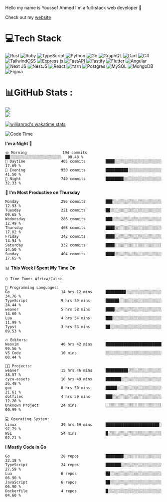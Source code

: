 Hello my name is Youssef Ahmed I'm a full-stack web developer 👋

Check out my [website](https://youssefahmed.vercel.app)
 
# 💻Tech Stack

![Rust](https://img.shields.io/badge/rust-%23000000.svg?style=for-the-badge&logo=rust&logoColor=white) ![Ruby](https://img.shields.io/badge/ruby-%23CC342D.svg?style=for-the-badge&logo=ruby&logoColor=white) ![TypeScript](https://img.shields.io/badge/typescript-%23007ACC.svg?style=for-the-badge&logo=typescript&logoColor=white) ![Python](https://img.shields.io/badge/python-3670A0?style=for-the-badge&logo=python&logoColor=ffdd54) ![Go](https://img.shields.io/badge/go-%2300ADD8.svg?style=for-the-badge&logo=go&logoColor=white) ![GraphQL](https://img.shields.io/badge/-GraphQL-E10098?style=for-the-badge&logo=graphql&logoColor=white) ![Dart](https://img.shields.io/badge/dart-%230175C2.svg?style=for-the-badge&logo=dart&logoColor=white) ![C#](https://img.shields.io/badge/c%23-%23239120.svg?style=for-the-badge&logo=c-sharp&logoColor=white) ![TailwindCSS](https://img.shields.io/badge/tailwindcss-%2338B2AC.svg?style=for-the-badge&logo=tailwind-css&logoColor=white) ![Express.js](https://img.shields.io/badge/express.js-%23404d59.svg?style=for-the-badge&logo=express&logoColor=%2361DAFB) ![FastAPI](https://img.shields.io/badge/FastAPI-005571?style=for-the-badge&logo=fastapi) ![Fastify](https://img.shields.io/badge/fastify-%23000000.svg?style=for-the-badge&logo=fastify&logoColor=white) ![Flutter](https://img.shields.io/badge/Flutter-%2302569B.svg?style=for-the-badge&logo=Flutter&logoColor=white) ![Angular](https://img.shields.io/badge/angular-%23DD0031.svg?style=for-the-badge&logo=angular&logoColor=white) ![Next JS](https://img.shields.io/badge/Next-black?style=for-the-badge&logo=next.js&logoColor=white) ![NestJS](https://img.shields.io/badge/nestjs-%23E0234E.svg?style=for-the-badge&logo=nestjs&logoColor=white) ![React](https://img.shields.io/badge/react-%2320232a.svg?style=for-the-badge&logo=react&logoColor=%2361DAFB) ![Yarn](https://img.shields.io/badge/yarn-%232C8EBB.svg?style=for-the-badge&logo=yarn&logoColor=white) ![Postgres](https://img.shields.io/badge/postgres-%23316192.svg?style=for-the-badge&logo=postgresql&logoColor=white) ![MySQL](https://img.shields.io/badge/mysql-%2300f.svg?style=for-the-badge&logo=mysql&logoColor=white) ![MongoDB](https://img.shields.io/badge/MongoDB-%234ea94b.svg?style=for-the-badge&logo=mongodb&logoColor=white)     ![Figma](https://img.shields.io/badge/figma-%23F24E1E.svg?style=for-the-badge&logo=figma&logoColor=white)

# 📊GitHub Stats :

![](https://github-readme-stats.vercel.app/api?username=joetifa2003&theme=tokyonight&hide_border=false&include_all_commits=false&count_private=false)<br/>
![](https://github-readme-streak-stats.herokuapp.com/?user=joetifa2003&theme=tokyonight&hide_border=false)<br/>

[![willianrod's wakatime stats](https://github-readme-stats.vercel.app/api/wakatime?username=joetifa2003&layout=compact)](https://github.com/anuraghazra/github-readme-stats)
<!--START_SECTION:waka-->
![Code Time](http://img.shields.io/badge/Code%20Time-3%2C934%20hrs%2021%20mins-blue)

**I'm a Night 🦉** 

```text
🌞 Morning                194 commits         ██░░░░░░░░░░░░░░░░░░░░░░░   08.48 % 
🌆 Daytime                405 commits         ████░░░░░░░░░░░░░░░░░░░░░   17.69 % 
🌃 Evening                950 commits         ██████████░░░░░░░░░░░░░░░   41.50 % 
🌙 Night                  740 commits         ████████░░░░░░░░░░░░░░░░░   32.33 % 
```
📅 **I'm Most Productive on Thursday** 

```text
Monday                   296 commits         ███░░░░░░░░░░░░░░░░░░░░░░   12.93 % 
Tuesday                  221 commits         ██░░░░░░░░░░░░░░░░░░░░░░░   09.65 % 
Wednesday                286 commits         ███░░░░░░░░░░░░░░░░░░░░░░   12.49 % 
Thursday                 408 commits         ████░░░░░░░░░░░░░░░░░░░░░   17.82 % 
Friday                   342 commits         ████░░░░░░░░░░░░░░░░░░░░░   14.94 % 
Saturday                 332 commits         ████░░░░░░░░░░░░░░░░░░░░░   14.50 % 
Sunday                   404 commits         ████░░░░░░░░░░░░░░░░░░░░░   17.65 % 
```


📊 **This Week I Spent My Time On** 

```text
🕑︎ Time Zone: Africa/Cairo

💬 Programming Languages: 
Go                       14 hrs 12 mins      █████████░░░░░░░░░░░░░░░░   34.76 % 
TypeScript               9 hrs 59 mins       ██████░░░░░░░░░░░░░░░░░░░   24.44 % 
weaver                   5 hrs 58 mins       ████░░░░░░░░░░░░░░░░░░░░░   14.60 % 
Lua                      4 hrs 54 mins       ███░░░░░░░░░░░░░░░░░░░░░░   11.99 % 
Typst                    3 hrs 53 mins       ██░░░░░░░░░░░░░░░░░░░░░░░   09.53 % 

🔥 Editors: 
Neovim                   40 hrs 42 mins      █████████████████████████   99.56 % 
VS Code                  10 mins             ░░░░░░░░░░░░░░░░░░░░░░░░░   00.44 % 

🐱‍💻 Projects: 
weaver                   15 hrs 46 mins      ██████████░░░░░░░░░░░░░░░   38.57 % 
cyza-assets              10 hrs 49 mins      ███████░░░░░░░░░░░░░░░░░░   26.48 % 
goc                      8 hrs 50 mins       █████░░░░░░░░░░░░░░░░░░░░   21.61 % 
dotfiles                 4 hrs 59 mins       ███░░░░░░░░░░░░░░░░░░░░░░   12.20 % 
Unknown Project          24 mins             ░░░░░░░░░░░░░░░░░░░░░░░░░   00.99 % 

💻 Operating System: 
Linux                    39 hrs 59 mins      ████████████████████████░   97.79 % 
WSL                      54 mins             █░░░░░░░░░░░░░░░░░░░░░░░░   02.21 % 
```

**I Mostly Code in Go** 

```text
Go                       28 repos            ████████░░░░░░░░░░░░░░░░░   32.18 % 
TypeScript               24 repos            ███████░░░░░░░░░░░░░░░░░░   27.59 % 
Lua                      6 repos             ██░░░░░░░░░░░░░░░░░░░░░░░   06.90 % 
JavaScript               6 repos             ██░░░░░░░░░░░░░░░░░░░░░░░   06.90 % 
Dockerfile               4 repos             █░░░░░░░░░░░░░░░░░░░░░░░░   04.60 % 
```




<!--END_SECTION:waka-->
